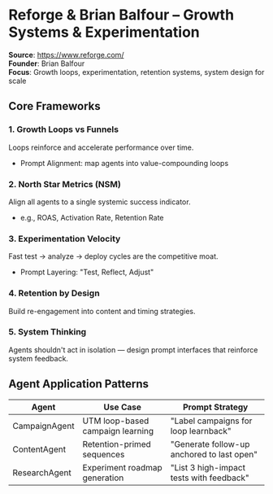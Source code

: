 # Reforge & Brian Balfour – Growth Systems & Experimentation

**Source**: https://www.reforge.com/  
**Founder**: Brian Balfour  
**Focus**: Growth loops, experimentation, retention systems, system design for scale

## Core Frameworks

### 1. Growth Loops vs Funnels
Loops reinforce and accelerate performance over time.
- Prompt Alignment: map agents into value-compounding loops

### 2. North Star Metrics (NSM)
Align all agents to a single systemic success indicator.
- e.g., ROAS, Activation Rate, Retention Rate

### 3. Experimentation Velocity
Fast test → analyze → deploy cycles are the competitive moat.
- Prompt Layering: "Test, Reflect, Adjust"

### 4. Retention by Design
Build re-engagement into content and timing strategies.

### 5. System Thinking
Agents shouldn't act in isolation — design prompt interfaces that reinforce system feedback.

## Agent Application Patterns

| Agent         | Use Case                             | Prompt Strategy                          |
|---------------|--------------------------------------|-------------------------------------------|
| CampaignAgent | UTM loop-based campaign learning     | "Label campaigns for loop learnback"      |
| ContentAgent  | Retention-primed sequences           | "Generate follow-up anchored to last open"|
| ResearchAgent | Experiment roadmap generation        | "List 3 high-impact tests with feedback"  |
